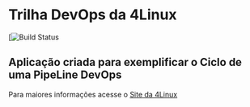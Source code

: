 # Trilha DevOps da 4Linux

<!-- Altere a Flag abaixo com sua URL do Travis -->
[![Build Status](https://travis-ci.org/RenanC4/DevOpsLab-HelloWorld.svg?branch=master)

## Aplicação criada para exemplificar o Ciclo de uma PipeLine DevOps


Para maiores informações acesse o [Site da 4Linux](https://www.4linux.com.br/cursos/devops)
